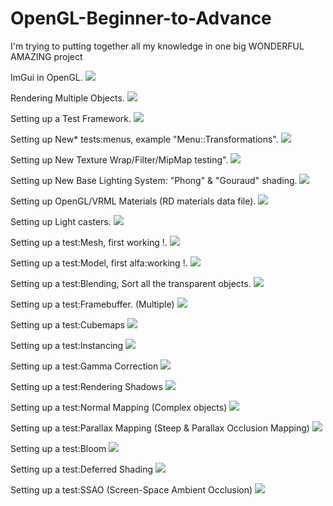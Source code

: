 # OpenGL-Beginner-to-Advance
I'm trying to putting together all my knowledge in one big WONDERFUL AMAZING project

ImGui in OpenGL.
![](/OpenGL-Beginner-to-Advance/res/previews/preview_v01.png)

Rendering Multiple Objects.
![](/OpenGL-Beginner-to-Advance/res/previews/preview_v02.png)

Setting up a Test Framework.
![](/OpenGL-Beginner-to-Advance/res/previews/preview_v03.png)

Setting up New* tests:menus, example "Menu::Transformations".
![](/OpenGL-Beginner-to-Advance/res/previews/preview_v04.png)

Setting up New Texture Wrap/Filter/MipMap testing".
![](/OpenGL-Beginner-to-Advance/res/previews/preview_v05.png)

Setting up New Base Lighting System: "Phong" & "Gouraud" shading.
![](/OpenGL-Beginner-to-Advance/res/previews/preview_v06.png)

Setting up OpenGL/VRML Materials (RD materials data file).
![](/OpenGL-Beginner-to-Advance/res/previews/preview_v07.png)

Setting up Light casters.
![](/OpenGL-Beginner-to-Advance/res/previews/preview_v08.png)

Setting up a test:Mesh, first working <MESH>!.
![](/OpenGL-Beginner-to-Advance/res/previews/preview_v09.png)

Setting up a test:Model, first alfa:working <MODEL>!.
![](/OpenGL-Beginner-to-Advance/res/previews/preview_v10.png)

Setting up a test:Blending, Sort all the transparent objects.
![](/OpenGL-Beginner-to-Advance/res/previews/preview_v11.png)

Setting up a test:Framebuffer. (Multiple)
![](/OpenGL-Beginner-to-Advance/res/previews/preview_v12.png)

Setting up a test:Cubemaps <Reflection>
![](/OpenGL-Beginner-to-Advance/res/previews/preview_v13.png)

Setting up a test:Instancing <An asteroid field>
![](/OpenGL-Beginner-to-Advance/res/previews/preview_v14.png)

Setting up a test:Gamma Correction
![](/OpenGL-Beginner-to-Advance/res/previews/preview_v15.png)

Setting up a test:Rendering Shadows
![](/OpenGL-Beginner-to-Advance/res/previews/preview_v16.png)

Setting up a test:Normal Mapping (Complex objects)
![](/OpenGL-Beginner-to-Advance/res/previews/preview_v17.png)

Setting up a test:Parallax Mapping (Steep & Parallax Occlusion Mapping)
![](/OpenGL-Beginner-to-Advance/res/previews/preview_v18.png)

Setting up a test:Bloom
![](/OpenGL-Beginner-to-Advance/res/previews/preview_v19.png)

Setting up a test:Deferred Shading
![](/OpenGL-Beginner-to-Advance/res/previews/preview_v20.png)

Setting up a test:SSAO (Screen-Space Ambient Occlusion)
![](/OpenGL-Beginner-to-Advance/res/previews/preview_v21.png)
